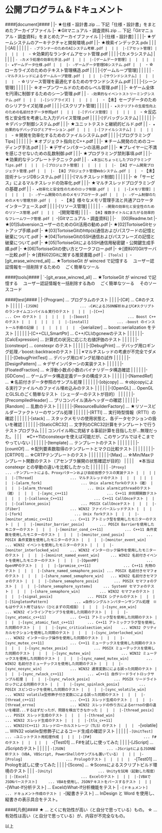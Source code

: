 公開プログラム＆ドキュメント
======

####[document]####
     |
     |- ★仕様・設計書.zip             ... 下記「仕様・設計書」をまとめたアーカイブファイル
     |- ★Gitマニュアル・調査資料.zip  ... 下記「Gitマニュアル・調査資料」をまとめたアーカイブファイル
     |
     |-[仕様・設計書]
     |  |
     |  |- ★ゲームシステムのアーキテクチャと開発環境.pdf
     |  |- ★検索インデックス.pdx
     |  |
     |  |-[AI]
     |  |  |
     |  |  `- ☆プランナーのためのAIシステム考察.pdf
     |  |
     |  |-[アセット管理]
     |  |  |
     |  |  `- ☆効果的なランタイムアセット管理.pdf
     |  |
     |  |-[カメラシステム]
     |  |  |
     |  |  `- ☆カメラ処理の効率化手法.pdf
     |  |
     |  |-[ゲームデータ管理]
     |  |  |
     |  |  |- ★ゲームデータ仕様.pdf
     |  |  |- ☆ゲームデータ管理DBシステム.pdf
     |  |  `- ☆ローカライズのためのテキスト管理構造.pdf
     |  |
     |  |-[ゲームループ管理]
     |  |  |
     |  |  `- ☆マルチスレッドによるゲームループ管理.pdf
     |  |
     |  |-[サウンドシステム]
     |  |  |
     |  |  `- ☆リソース管理を最適化するためのサウンドシステム.pdf
     |  |
     |  |-[シーン管理]
     |  |  |
     |  |  |- ☆オープンワールドのためのレベル管理.pdf
     |  |  |- ☆ゲーム全体を円滑に制御するためのシーン管理.pdf
     |  |  `- ☆効果的なイベントストリーミングシステム.pdf
     |  |
     |  |-[シリアライズ]
     |  |  |
     |  |  `- 【未】セーブデータのためのシリアライズ処理.pdf
     |  |
     |  |-[スクリプト管理]
     |  |  |
     |  |  `- ★スクリプトの生産性向上のための名前付きデータ参照pdf
     |  |
     |  |-[デバイス管理]
     |  |  |
     |  |  `- ☆反応性と安全性を考慮した入力デバイス管理.pdf
     |  |
     |  |-[デバッグシステム]
     |  |  |
     |  |  |- ☆デバッグ制御システム.pdf
     |  |  |- ★ユニットテストと継続的ビルド.pdf
     |  |  `- ★効果的なデバッグログとアサーション.pdf
     |  |
     |  |-[ファイルシステム]
     |  |  |
     |  |  `- ☆開発を効率化するためのファイルシステム.pdf
     |  |
     |  |-[プログラミングTips]
     |  |  |
     |  |  |- ★オブジェクト指向とC++.pdf
     |  |  |- ★チーム開発のためのコーディング手法.pdf
     |  |  |- ★デザインパターンの活用.pdf
     |  |  |- ★プレイヤーに不満を感じさせないための乱数制御.pdf
     |  |  |- ★プログラミング禁則事項.pdf
     |  |  |- ★効果的なテンプレートテクニック.pdf
     |  |  `- ★本当にちょっとしたプログラミングTips.pdf
     |  |
     |  |-[プロジェクト管理]
     |  |  |
     |  |  |- 【未】ゲーム開発プロジェクト管理.pdf
     |  |  |- 【未】プロジェクト管理Webシステム.pdf
     |  |  `- 【未】技術ナレッジDBシステム.pdf
     |  |
     |  |-[マルチスレッド制御]
     |  |  |
     |  |  |- ☆「サービス」によるマルチスレッドの効率化.pdf
     |  |  |- ★マルチスレッドプログラミングの基礎.pdf
     |  |  `- ★効率化と安全性のためのロック制御.pdf
     |  |
     |  |-[メモリ管理]
     |  |  |
     |  |  |- ☆ゲーム開発のためのメモリアロケータ.pdf
     |  |  |- ☆ゲーム制御のためのメモリ管理方針.pdf
     |  |  `- 【未】様々なメモリ管理手法と共通アロケータインターフェース.pdf
     |  |
     |  |-[リソース管理]
     |  |  |
     |  |  `- ☆開発の効率化と安全性のためのリソース管理.pdf
     |  |
     |  `-[開発環境]
     |     |
     |     `- 【未】複数タイトルにまたがる効率的なフレームワーク管理.pdf
     |
     `-[Gitマニュアル・調査資料]
        |
        |- 　[00]Readme.txt
        |- ★[01]SubversionユーザーのためのGit活用の勧め.pdf
        |- ★[02]TortoiseGitセットアップ手順.pdf
        |- ★[03]TortoiseGitのhttp(s)通信およびパスワードの記憶と破棄について.pdf
        |- ★[04]TortoiseGitのSSH通信およびパスフレーズの記憶と破棄について.pdf
        |- ★[05]TortoiseGitによるSSH通信用秘密鍵・公開鍵生成手順.pdf
        |- ★[06]TortoiseGitの使い方とワークフロー.pdf
        |- ☆[資料01]Gitサーバー比較.pdf
        |- ☆[資料02]Gitに関する推奨書籍.pdf
        |
        `- [Tools]
            |
            `-[git_erase_wincred_all] ... ★TortoiseGit が wincred で記憶する
                                          　ユーザー認証情報を一括削除するための
                                          　ごく簡単なツール

####[tools]####
     |
     `-[git_erase_wincred_all]        ... ★TortoiseGit が wincred で記憶する
                                          　ユーザー認証情報を一括削除する為の
                                          　ごく簡単なツーる
                                          　そのソースコード

####[test]####
     |
     |-[Program]                      ... プログラムのテスト
     |  |
     |  |-[C#]                        ... C#のテスト
     |  |  |
     |  |  `-[JSON]                   ... ☆C#によるJSON解析およびC#スクリプトのランタイムコンパイル＆実行のテスト
     |  |
     |  |-[C++]                       ... C++ のテスト
     |  |  |
     |  |  |-[boost]                  ... Boost C++ のテスト
     |  |  |  |
     |  |  |  |-[install]             ... ☆boost のインストール手順の記録
     |  |  |  |
     |  |  |  `-[serializer]          ... boost::serialization をテスト
     |  |  |
     |  |  |-[C++CLI_SmartPtr]        ... C++/CLIのgcnewのテスト
     |  |  |
     |  |  |-[CalcExpression]         ... 計算式の状況に応じた右値評価のテスト
     |  |  |
     |  |  |-[constexpr]              ... constexpr のテスト
     |  |  |
     |  |  |-[DebugPrint]             ... デバッグ用ロギング処理／boost::backtraceのテスト
     |  |  |                              ※マルチスレッドの考慮が不完全でダメ
     |  |  |-[DebugPrintTest]         ... デバッグ用ロギング処理の試作
     |  |  |
     |  |  |-[DesignPattern]          ... ☆デザインパターンの実装テスト
     |  |  |
     |  |  |-[FloatedFraction]        ... ☆浮動小数点小数のバイナリデータ構造確認
     |  |  |
     |  |  |-[GDConv]                 ... ゲームデータ構造定義データの構成テスト
     |  |  |
     |  |  |-[NamedRef]               ... ★名前付きデータ参照のサンプル処理
     |  |  |
     |  |  |-[objcopy]                ... ☆objcopyによる実行ファイルへのファイル埋め込みのテスト
     |  |  |
     |  |  |-[OpenGL]                 ... OpenGLとGLSLのごく簡単なテスト（シェーダーのテストが目的）
     |  |  |
     |  |  |-[PrecompiledHeader]      ... プリコンパイル済みヘッダーの確認
     |  |  |
     |  |  |-[Random]                 ... 乱数のテスト
     |  |  |
     |  |  |-[ResourceBuilderFactory] ... ★リソースビルダーファクトリーのサンプル処理
     |  |  |
     |  |  |-[RTTI]                   ... 実行時型情報（RTTI）の確認
     |  |  |
     |  |  |-[stack]                  ... スタックメモリの使用状態と、各データセクションの扱いを確認
     |  |  |
     |  |  |-[StaticCRC32]            ... 文字列のCRC32計算をテンプレートで行うテストプログラム
     |  |  |                              コンパイル時に完結する事前計算を目指したが...無理だった。
     |  |  |                              　※C++11のconstexprを使えば可能だが、このサンプルではそこまでやっていない
     |  |  |
     |  |  |-[template]               ... テンプレートのテスト
     |  |  |  |
     |  |  |  |-[countOf]             ... ☆配列要素数取得のテンプレートとマクロ比較テスト
     |  |  |  |
     |  |  |  |-[CRTP01]              ... ☆CRTPテンプレートのテスト
     |  |  |  |
     |  |  |  |-[Max]                 ... ☆Min/Maxテンプレート関数のテスト（アセンブラ展開の状態確認が目的）
     |  |  |  |                           　※本当は constexpr との挙動の違いを比較したかった
     |  |  |  |
     |  |  |  `-[Proxy]               ... ☆テンプレートによる、Proxyパターンおよび自前仮想クラスの実装テスト
     |  |  |
     |  |  |-[Thread]                 ... マルチスレッドのテスト
     |  |  |  |
     |  |  |  |-[alarm_fork]                  ... Unix alarmとforkのテスト（雑）
     |  |  |  |-[alarm_thread]                ... Unix alarmとpthreadのテスト（雑）
     |  |  |  |-[aync_c++11]                  ... C++11 非同期関数テスト
     |  |  |  |-[callonce_C++11]              ... C++11 CallOnceテスト
     |  |  |  |-[callonce_posix]              ... POSIX CallOnceテスト
     |  |  |  |-[Fiber]                       ... WIN32 ファイバースレッドテスト
     |  |  |  |-[fork]                        ... Unix forkテスト
     |  |  |  |-[monitor_atomic_c++11]        ... C++11 アトミック型を使用したモニターのテスト
     |  |  |  |-[monitor_barrier_posix]       ... POSIX Barrierを使用したモニターのテスト
     |  |  |  |-[monitor_cond_c++11]          ... C++11 条件変数を使用したモニターのテスト
     |  |  |  |-[monitor_cond_posix]          ... POSIX 条件変数を使用したモニターのテスト
     |  |  |  |-[monitor_event_win]           ... WIN32 イベントを使用したモニターのテスト
     |  |  |  |-[monitor_interlocked_win]     ... WIN32 インターロック操作を使用したモニターのテスト
     |  |  |  |-[monirot_named_event_win]     ... WIN32 名前付きイベントを使用したモニターのテスト
     |  |  |  |-[OpenMP]                      ... OpenMPのテスト
     |  |  |  |-[promise_c++11]               ... C++11 先物のテスト
     |  |  |  |-[share_named_semaphore_posix] ... POSIX 名前付きセマフォのテスト
     |  |  |  |-[share_named_semaphore_win]   ... WIN32 名前付きセマフォのテスト
     |  |  |  |-[share_semaphore_posix]       ... POSIX セマフォのテスト
     |  |  |  |-[share_semaphore_systemv]     ... SystemV セマフォのテスト
     |  |  |  |-[share_semaphore_win]         ... WIN32 セマフォのテスト
     |  |  |  |-[signal_posix]                ... POSIX シグナルのテスト
     |  |  |  |-[SingletonPattern]            ... ★自作シングルトンパターンサンプル処理　※もはやテスト用ではない（ひとまずの完成版）
     |  |  |  |-[sync_asm_win]                ... WIN32 インラインアセンブラを使用した同期のテスト
     |  |  |  |-[sync_atomic_c++11]           ... C++11 アトミック型を使用した同期のテスト
     |  |  |  |-[sync_atomic_fast_c++11]      ... C++11 アトミックフラグ型を使用した同期のテスト
     |  |  |  |-[sync_criticalsection_win]    ... WIN32 クリティカルセクションを使用した同期のテスト
     |  |  |  |-[sync_interlocked_win]        ... WIN32 インターロック操作を使用した同期のテスト
     |  |  |  |-[sync_mutex_c++11]            ... C++11 ミューテックスを使用した同期のテスト
     |  |  |  |-[sync_mutex_posix]            ... POSIX ミューテックスを使用した同期のテスト
     |  |  |  |-[sync_mutex_win]              ... WIN32 ミューテックスを使用した同期のテスト
     |  |  |  |-[sync_named_mutex_win]        ... WIN32 名前付きミューテックスを使用した同期のテスト
     |  |  |  |-[sync_nosync_win]             ... WIN32 通常変数にによる誤った同期のテスト
     |  |  |  |-[sync_rwlock_c++11]           ... ★C++11 自作リードライトロックサンプル処理
     |  |  |  |-[sync_rwlock_posix]           ... POSIX リードライトロックによる同期のテスト
     |  |  |  |-[sync_spinlock_posix]         ... POSIX スピンロックを使用した同期のテスト
     |  |  |  |-[sync_volatile_win]           ... WIN32 volatile型修飾子付き変数にによる誤った同期のテスト
     |  |  |  |-[thread_c++11]                ... C++11 スレッド生成のテスト
     |  |  |  |-[thread_errno]                ... WIN32 スレッドの作り方によるerrnoの値の違いを確認...するはずだったが、問題を検出できなかった
     |  |  |  |-[thread_posix]                ... POSIX スレッド生成のテスト
     |  |  |  |-[thread_win]                  ... WIN32 スレッド生成のテスト
     |  |  |  |-[tls_c++11]                   ... WIN32(C++11) スレッドローカルストレージ（TLS）のテスト
     |  |  |  `-[volatile]                    ... WIN32 volatile型修飾子によるコード生成の確認テスト
     |  |  |
     |  |  `-[UnitTest]               ... ☆ユニットテスト用処理作成
     |  |
     |  |-[F#]                        ... F#のテスト
     |  |  |
     |  |  `-[Test01]                 ... F#を試しに使ってみた
     |  |
     |  |-[JScript]                   ... JScriptのテスト
     |  |  |
     |  |  `-[JSON]                   ... ☆JScriptによるJSON解析テスト（VBA, VBScript, PowerShellのサンプルも置いている）
     |  |
     |  |-[Prolog]                    ... Prologのテスト
     |  |  |
     |  |  `-[Test01]                 ... Prologを試しに使ってみた
     |  |
     |  |-[Scons]                     ... ☆Sconsによるスクリプトビルド環境のテスト
     |  |
     |  `-[Unity]                     ... Unityを試用（起動した程度）
     |
     |-[Excel]                        ... Excelのテスト
     |  |
     |  |-[VBAでJSONパーステスト]     ... VBAを使用し、JSONテキストをパースするテスト
     |  |
     |  `-[What-If分析テスト]         ... ExcelのWhat-If分析機能をテスト
     |
     `-[ドキュメント]                 ... ドキュメント作成のテスト
        |
        `-[縦書きテスト]              ... InDesign と Word を使用し、縦書きの表示具合をテスト。

####[凡例]####
    ★ ... とくに有効性が高い（と自分で思っている）もの。
    ☆ ... 有効性は高い（と自分で思っている）が、内容が不完全なもの。

以上
